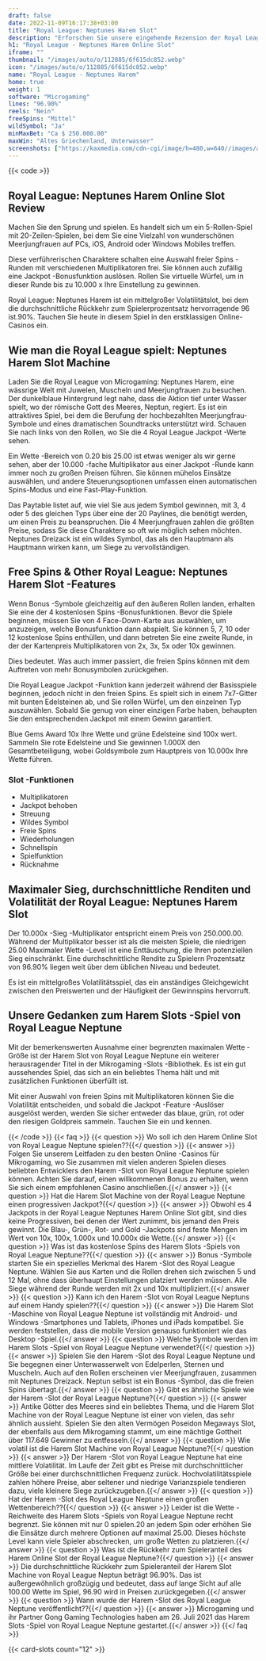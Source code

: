 ```yaml
---
draft: false
date: 2022-11-09T16:17:38+03:00
title: "Royal League: Neptunes Harem Slot"
description: "Erforschen Sie unsere eingehende Rezension der Royal League: Neptunes Harem-Slot, um das Gameplay, die Funktionen und das Spielen mit dem besten Casino-Bonus zu entdecken."
h1: "Royal League - Neptunes Harem Online Slot"
iframe: ""
thumbnail: "/images/auto/o/112885/6f615dc852.webp"
icon: "/images/auto/o/112885/6f615dc852.webp"
name: "Royal League - Neptunes Harem"
home: true
weight: 1
software: "Microgaming"
lines: "96.90%"
reels: "Nein"
freeSpins: "Mittel"
wildSymbol: "Ja"
minMaxBet: "Ca $ 250.000.00"
maxWin: "Altes Griechenland, Unterwasser"
screenshots: ["https://kaxmedia.com/cdn-cgi/image/h=480,w=640//images/auto/o/112888/f18c1dc3b0.jpeg"]
---
```


{{< code >}}<h2>Royal League: Neptunes Harem Online Slot Review</h2><p>Machen Sie den Sprung und spielen. Es handelt sich um ein 5-Rollen-Spiel mit 20-Zeilen-Spielen, bei dem Sie eine Vielzahl von wunderschönen Meerjungfrauen auf PCs, iOS, Android oder Windows Mobiles treffen.</p><p>Diese verführerischen Charaktere schalten eine Auswahl freier Spins -Runden mit verschiedenen Multiplikatoren frei. Sie können auch zufällig eine Jackpot -Bonusfunktion auslösen. Rollen Sie virtuelle Würfel, um in dieser Runde bis zu 10.000 x Ihre Einstellung zu gewinnen.</p><p>Royal League: Neptunes Harem ist ein mittelgroßer Volatilitätslot, bei dem die durchschnittliche Rückkehr zum Spielerprozentsatz hervorragende 96 ist.90%. Tauchen Sie heute in diesem Spiel in den erstklassigen Online-Casinos ein.</p><h2>Wie man die Royal League spielt: Neptunes Harem Slot Machine</h2><p>Laden Sie die Royal League von Microgaming: Neptunes Harem, eine wässrige Welt mit Juwelen, Muscheln und Meerjungfrauen zu besuchen. Der dunkelblaue Hintergrund legt nahe, dass die Aktion tief unter Wasser spielt, wo der römische Gott des Meeres, Neptun, regiert. Es ist ein attraktives Spiel, bei dem die Berufung der hochbezahlten Meerjungfrau-Symbole und eines dramatischen Soundtracks unterstützt wird. Schauen Sie nach links von den Rollen, wo Sie die 4 Royal League Jackpot -Werte sehen.</p><p>Ein Wette -Bereich von 0.20 bis 25.00 ist etwas weniger als wir gerne sehen, aber der 10.000 -fache Multiplikator aus einer Jackpot -Runde kann immer noch zu großen Preisen führen. Sie können mühelos Einsätze auswählen, und andere Steuerungsoptionen umfassen einen automatischen Spins-Modus und eine Fast-Play-Funktion.</p><p>Das Paytable listet auf, wie viel Sie aus jedem Symbol gewinnen, mit 3, 4 oder 5 des gleichen Typs über eine der 20 Paylines, die benötigt werden, um einen Preis zu beanspruchen. Die 4 Meerjungfrauen zahlen die größten Preise, sodass Sie diese Charaktere so oft wie möglich sehen möchten. Neptunes Dreizack ist ein wildes Symbol, das als den Hauptmann als Hauptmann wirken kann, um Siege zu vervollständigen.</p><h2>Free Spins & Other Royal League: Neptunes Harem Slot -Features</h2><p>Wenn Bonus -Symbole gleichzeitig auf den äußeren Rollen landen, erhalten Sie eine der 4 kostenlosen Spins -Bonusfunktionen. Bevor die Spiele beginnen, müssen Sie von 4 Face-Down-Karte aus auswählen, um anzuzeigen, welche Bonusfunktion dann abspielt. Sie können 5, 7, 10 oder 12 kostenlose Spins enthüllen, und dann betreten Sie eine zweite Runde, in der der Kartenpreis Multiplikatoren von 2x, 3x, 5x oder 10x gewinnen.</p><p>Dies bedeutet. Was auch immer passiert, die freien Spins können mit dem Auftreten von mehr Bonusymbolen zurückgehen.</p><p>Die Royal League Jackpot -Funktion kann jederzeit während der Basisspiele beginnen, jedoch nicht in den freien Spins. Es spielt sich in einem 7x7-Gitter mit bunten Edelsteinen ab, und Sie rollen Würfel, um den einzelnen Typ auszuwählen. Sobald Sie genug von einer einzigen Farbe haben, behaupten Sie den entsprechenden Jackpot mit einem Gewinn garantiert.</p><p>Blue Gems Award 10x Ihre Wette und grüne Edelsteine sind 100x wert. Sammeln Sie rote Edelsteine und Sie gewinnen 1.000X den Gesamtbeteiligung, wobei Goldsymbole zum Hauptpreis von 10.000x Ihre Wette führen.</p><h3>
Slot -Funktionen</h3><ul>
<li></span>
Multiplikatoren</li>
<li></span>
Jackpot behoben</li>
<li></span>
Streuung</li>
<li></span>
Wildes Symbol</li>
<li></span>
Freie Spins</li>
<li></span>
Wiederholungen</li>
<li></span>
Schnellspin</li>
<li></span>
Spielfunktion</li>
<li></span>
Rücknahme</li></ul><h2>Maximaler Sieg, durchschnittliche Renditen und Volatilität der Royal League: Neptunes Harem Slot</h2><p>Der 10.000x -Sieg -Multiplikator entspricht einem Preis von 250.000.00. Während der Multiplikator besser ist als die meisten Spiele, die niedrigen 25.00 Maximaler Wette -Level ist eine Enttäuschung, die Ihren potenziellen Sieg einschränkt. Eine durchschnittliche Rendite zu Spielern Prozentsatz von 96.90% liegen weit über dem üblichen Niveau und bedeutet.</p><p>Es ist ein mittelgroßes Volatilitätsspiel, das ein anständiges Gleichgewicht zwischen den Preiswerten und der Häufigkeit der Gewinnspins hervorruft.</p><h2>Unsere Gedanken zum Harem Slots -Spiel von Royal League Neptune</h2><p>Mit der bemerkenswerten Ausnahme einer begrenzten maximalen Wette -Größe ist der Harem Slot von Royal League Neptune ein weiterer herausragender Titel in der Mikrogaming -Slots -Bibliothek. Es ist ein gut aussehendes Spiel, das sich an ein beliebtes Thema hält und mit zusätzlichen Funktionen überfüllt ist.</p><p>Mit einer Auswahl von freien Spins mit Multiplikatoren können Sie die Volatilität entscheiden, und sobald die Jackpot -Feature -Auslöser ausgelöst werden, werden Sie sicher entweder das blaue, grün, rot oder den riesigen Goldpreis sammeln. Tauchen Sie ein und kennen.</p>

{{< /code >}}
{{< faq >}}
{{< question >}} Wo soll ich den Harem Online Slot von Royal League Neptune spielen??{{</ question >}}
{{< answer >}} Folgen Sie unserem Leitfaden zu den besten Online -Casinos für Mikrogaming, wo Sie zusammen mit vielen anderen Spielen dieses beliebten Entwicklers den Harem -Slot von Royal League Neptune spielen können. Achten Sie darauf, einen willkommenen Bonus zu erhalten, wenn Sie sich einem empfohlenen Casino anschließen.{{</ answer >}}
{{< question >}} Hat die Harem Slot Machine von der Royal League Neptune einen progressiven Jackpot?{{</ question >}}
{{< answer >}} Obwohl es 4 Jackpots in der Royal League Neptunes Harem Online Slot gibt, sind dies keine Progressiven, bei denen der Wert zunimmt, bis jemand den Preis gewinnt. Die Blau-, Grün-, Rot- und Gold -Jackpots sind feste Mengen im Wert von 10x, 100x, 1.000x und 10.000x die Wette.{{</ answer >}}
{{< question >}} Was ist das kostenlose Spins des Harem Slots -Spiels von Royal League Neptune??{{</ question >}}
{{< answer >}} Bonus -Symbole starten Sie ein spezielles Merkmal des Harem -Slot des Royal League Neptune. Wählen Sie aus Karten und die Rollen drehen sich zwischen 5 und 12 Mal, ohne dass überhaupt Einstellungen platziert werden müssen. Alle Siege während der Runde werden mit 2x und 10x multipliziert.{{</ answer >}}
{{< question >}} Kann ich den Harem -Slot von Royal League Neptuns auf einem Handy spielen??{{</ question >}}
{{< answer >}} Die Harem Slot -Maschine von Royal League Neptune ist vollständig mit Android- und Windows -Smartphones und Tablets, iPhones und iPads kompatibel. Sie werden feststellen, dass die mobile Version genauso funktioniert wie das Desktop -Spiel.{{</ answer >}}
{{< question >}} Welche Symbole werden im Harem Slots -Spiel von Royal League Neptune verwendet?{{</ question >}}
{{< answer >}} Spielen Sie den Harem -Slot des Royal League Neptune und Sie begegnen einer Unterwasserwelt von Edelperlen, Sternen und Muscheln. Auch auf den Rollen erscheinen vier Meerjungfrauen, zusammen mit Neptunes Dreizack. Neptun selbst ist ein Bonus -Symbol, das die freien Spins übertagt.{{</ answer >}}
{{< question >}} Gibt es ähnliche Spiele wie der Harem -Slot der Royal League Neptune?{{</ question >}}
{{< answer >}} Antike Götter des Meeres sind ein beliebtes Thema, und die Harem Slot Machine von der Royal League Neptune ist einer von vielen, das sehr ähnlich aussieht. Spielen Sie den alten Vermögen Poseidon Megaways Slot, der ebenfalls aus dem Mikrogaming stammt, um eine mächtige Gottheit über 117.649 Gewinner zu entfesseln.{{</ answer >}}
{{< question >}} Wie volatil ist die Harem Slot Machine von Royal League Neptune?{{</ question >}}
{{< answer >}} Der Harem -Slot von Royal League Neptune hat eine mittlere Volatilität. Im Laufe der Zeit gibt es Preise mit durchschnittlicher Größe bei einer durchschnittlichen Frequenz zurück. Hochvolatilitätsspiele zahlen höhere Preise, aber seltener und niedrige Varianzspiele tendieren dazu, viele kleinere Siege zurückzugeben.{{</ answer >}}
{{< question >}} Hat der Harem -Slot des Royal League Neptune einen großen Wettenbereich??{{</ question >}}
{{< answer >}} Leider ist die Wette -Reichweite des Harem Slots -Spiels von Royal League Neptune recht begrenzt. Sie können mit nur 0 spielen.20 an jedem Spin oder erhöhen Sie die Einsätze durch mehrere Optionen auf maximal 25.00. Dieses höchste Level kann viele Spieler abschrecken, um große Wetten zu platzieren.{{</ answer >}}
{{< question >}} Was ist die Rückkehr zum Spieleranteil des Harem Online Slot der Royal League Neptune?{{</ question >}}
{{< answer >}} Die durchschnittliche Rückkehr zum Spieleranteil der Harem Slot Machine von Royal League Neptun beträgt 96.90%. Das ist außergewöhnlich großzügig und bedeutet, dass auf lange Sicht auf alle 100.00 Wette im Spiel, 96.90 wird in Preisen zurückgegeben.{{</ answer >}}
{{< question >}} Wann wurde der Harem -Slot des Royal League Neptune veröffentlicht??{{</ question >}}
{{< answer >}} Microgaming und ihr Partner Gong Gaming Technologies haben am 26. Juli 2021 das Harem Slots -Spiel von Royal League Neptune gestartet.{{</ answer >}}
{{</ faq >}}

 {{< card-slots count="12" >}}